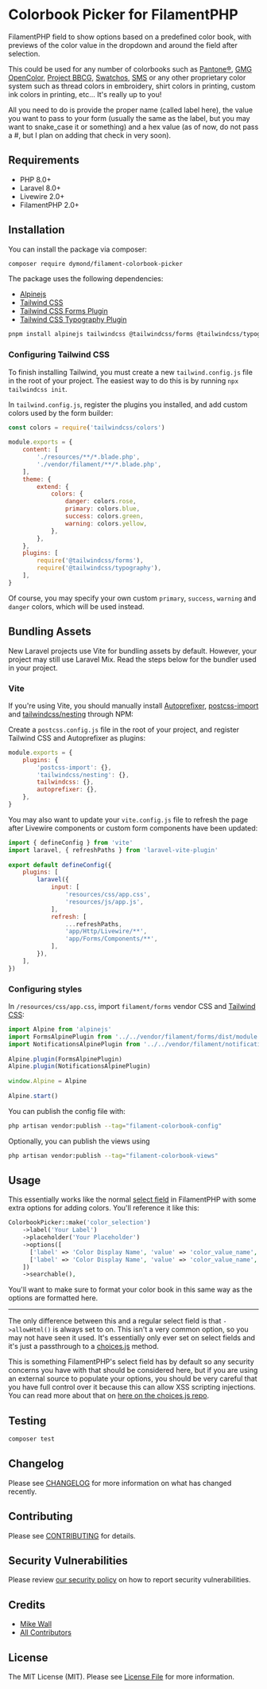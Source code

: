 # Colorbook Picker for FilamentPHP

FilamentPHP field to show options based on a predefined color book, with previews of the color value in the dropdown and around the field after selection.

This could be used for any number of colorbooks such as [Pantone®️](https://www.pantone.com/color-systems/pantone-color-systems-explained), [GMG OpenColor](https://gmgcolor.com/products/opencolor/), [Project BBCG](https://www.projectbbcg.guide/), [Swatchos](https://www.swatchos.com/), [SMS](https://www.spot-nordic.com/sms/) or any other proprietary color system such as thread colors in embroidery, shirt colors in printing, custom ink colors in printing, etc... It's really up to you!

All you need to do is provide the proper name (called label here), the value you want to pass to your form (usually the same as the label, but you may want to snake_case it or something) and a hex value (as of now, do not pass a #, but I plan on adding that check in very soon).

## Requirements
- PHP 8.0+
- Laravel 8.0+
- Livewire 2.0+
- FilamentPHP 2.0+

## Installation

You can install the package via composer:

```bash
composer require dymond/filament-colorbook-picker
```

The package uses the following dependencies:
- [Alpinejs](https://alpinejs.dev/)
- [Tailwind CSS](https://tailwindcss.com/)
- [Tailwind CSS Forms Plugin](https://github.com/tailwindlabs/tailwindcss-forms)
- [Tailwind CSS Typography Plugin](https://tailwindcss.com/docs/typography-plugin)

```bash
pnpm install alpinejs tailwindcss @tailwindcss/forms @tailwindcss/typography --save-dev
```

### Configuring Tailwind CSS

To finish installing Tailwind, you must create a new `tailwind.config.js` file in the root of your project. The easiest way to do this is by running `npx tailwindcss init`.

In `tailwind.config.js`, register the plugins you installed, and add custom colors used by the form builder:

```js
const colors = require('tailwindcss/colors') 
 
module.exports = {
    content: [
        './resources/**/*.blade.php',
        './vendor/filament/**/*.blade.php', 
    ],
    theme: {
        extend: {
            colors: { 
                danger: colors.rose,
                primary: colors.blue,
                success: colors.green,
                warning: colors.yellow,
            }, 
        },
    },
    plugins: [
        require('@tailwindcss/forms'), 
        require('@tailwindcss/typography'), 
    ],
}
```
Of course, you may specify your own custom `primary`, `success`, `warning` and `danger` colors, which will be used instead.

## Bundling Assets

New Laravel projects use Vite for bundling assets by default. However, your project may still use Laravel Mix. Read the steps below for the bundler used in your project.

### Vite
If you're using Vite, you should manually install [Autoprefixer](https://github.com/postcss/autoprefixer), [postcss-import](https://tailwindcss.com/docs/using-with-preprocessors#build-time-imports) and [tailwindcss/nesting](https://tailwindcss.com/docs/using-with-preprocessors#nesting) through NPM:

Create a `postcss.config.js` file in the root of your project, and register Tailwind CSS and Autoprefixer as plugins:

```js
module.exports = {
    plugins: {
        'postcss-import': {},
        'tailwindcss/nesting': {},
        tailwindcss: {},
        autoprefixer: {},
    },
}
```
You may also want to update your `vite.config.js` file to refresh the page after Livewire components or custom form components have been updated:
```js
import { defineConfig } from 'vite'
import laravel, { refreshPaths } from 'laravel-vite-plugin' 
 
export default defineConfig({
    plugins: [
        laravel({
            input: [
                'resources/css/app.css',
                'resources/js/app.js',
            ],
            refresh: [ 
                ...refreshPaths,
                'app/Http/Livewire/**',
                'app/Forms/Components/**',
            ], 
        }),
    ],
})
```
### Configuring styles
In `/resources/css/app.css`, import `filament/forms` vendor CSS and [Tailwind CSS](https://tailwindcss.com/):

```js
import Alpine from 'alpinejs'
import FormsAlpinePlugin from '../../vendor/filament/forms/dist/module.esm'
import NotificationsAlpinePlugin from '../../vendor/filament/notifications/dist/module.esm'
 
Alpine.plugin(FormsAlpinePlugin)
Alpine.plugin(NotificationsAlpinePlugin)
 
window.Alpine = Alpine
 
Alpine.start()
```

You can publish the config file with:

```bash
php artisan vendor:publish --tag="filament-colorbook-config"
```

Optionally, you can publish the views using

```bash
php artisan vendor:publish --tag="filament-colorbook-views"
```

## Usage

This essentially works like the normal [select field](https://filamentphp.com/docs/2.x/forms/fields#select) in FilamentPHP with some extra options for adding colors. You'll reference it like this:

```php
ColorbookPicker::make('color_selection')
    ->label('Your Label')
    ->placeholder('Your Placeholder')
    ->options([
      ['label' => 'Color Display Name', 'value' => 'color_value_name', 'hex' => 'FFFFFF'],
      ['label' => 'Color Display Name', 'value' => 'color_value_name', 'hex' => '000000'],
    ])
    ->searchable(),
```

You'll want to make sure to format your color book in this same way as the options are formatted here.

---

The only difference between this and a regular select field is that `->allowHtml()` is always set to on. This isn't a very common option, so you may not have seen it used. It's essentially only ever set on select fields and it's just a passthrough to a [choices.js](https://github.com/Choices-js/Choices) method.

This is something FilamentPHP's select field has by default so any security concerns you have with that should be considered here, but if you are using an external source to populate your options, you should be very careful that you have full control over it because this can allow XSS scripting injections. You can read more about that on [here on the choices.js repo](https://github.com/Choices-js/Choices#allowhtml).

## Testing

```bash
composer test
```

## Changelog

Please see [CHANGELOG](CHANGELOG.md) for more information on what has changed recently.

## Contributing

Please see [CONTRIBUTING](CONTRIBUTING.md) for details.

## Security Vulnerabilities

Please review [our security policy](../../security/policy) on how to report security vulnerabilities.

## Credits

- [Mike Wall](https://github.com/daikazu)
- [All Contributors](../../contributors)

## License

The MIT License (MIT). Please see [License File](LICENSE.md) for more information.

